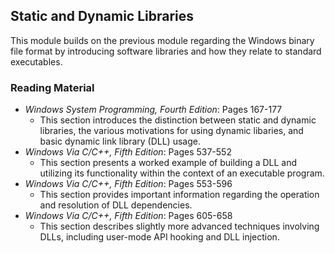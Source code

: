 ## Static and Dynamic Libraries

This module builds on the previous module regarding the Windows binary file format by introducing software libraries and how they relate to standard executables.

### Reading Material

- _Windows System Programming, Fourth Edition_: Pages 167-177
    - This section introduces the distinction between static and dynamic libraries, the various motivations for using dynamic libaries, and basic dynamic link library (DLL) usage.
- _Windows Via C/C++, Fifth Edition_: Pages 537-552
    - This section presents a worked example of building a DLL and utilizing its functionality within the context of an executable program. 
- _Windows Via C/C++, Fifth Edition_: Pages 553-596
    - This section provides important information regarding the operation and resolution of DLL dependencies. 
- _Windows Via C/C++, Fifth Edition_: Pages 605-658
    - This section describes slightly more advanced techniques involving DLLs, including user-mode API hooking and DLL injection. 